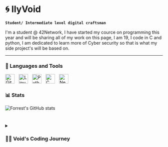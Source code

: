 # 🌀 IlyVoid

**`Student/ Intermediate level digital craftsman`**

I'm a student @ 42Network, I have started my cource on programming this year and will be sharing all of my work on this page, I am 19, I code in C and python, I am dedicated to learn more of Cyber security so that is what my side project's will be based on.

---

### 🧰 Languages and Tools

<img align="left" alt="Git" width="30px" style="padding-right:10px;" src="https://cdn.jsdelivr.net/gh/devicons/devicon/icons/git/git-original.svg" />
<img align="left" alt="Linux" width="30px" style="padding-right:10px;" src="https://cdn.jsdelivr.net/gh/devicons/devicon/icons/linux/linux-original.svg" />
<img align="left" alt="Python" width="30px" style="padding-right:10px;" src="https://cdn.jsdelivr.net/gh/devicons/devicon/icons/python/python-plain.svg" />
<img align="left" alt="C" width="30px" style="padding-right:10px;" src="https://cdn.jsdelivr.net/gh/devicons/devicon@latest/icons/c/c-original.svg" />
<img align="left" alt="Neovim" width="30px" style="padding-right:10px; " src="https://cdn.jsdelivr.net/gh/devicons/devicon@latest/icons/neovim/neovim-original.svg" />
<br />

#

### 📊 Stats

![Forrest's GitHub stats](https://github-readme-stats.vercel.app/api?username=IlyVoid&show_icons=true&theme=gruvbox)

<!-- ![GitHub Streak](https://streak-stats.demolab.com?user=ForrestKnight&theme=gruvbox&border_radius=4.5) -->

#

<details>
 <summary><h3>👨‍💻 Void's Coding Journey</h3></summary>
   I started my coding journey as a ICT student with a passion to learn everything I could about this programming world - code, unix, linux, theory. Now I managed to get into s19 of the 42Network and am really starting my journey to build up as much as I can. My dream is to start up a company fixated on Cyber Security and AI implementation.

